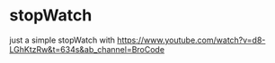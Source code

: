 # stopWatch
just a simple stopWatch with https://www.youtube.com/watch?v=d8-LGhKtzRw&t=634s&ab_channel=BroCode
